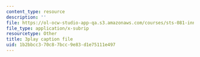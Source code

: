 ```yaml
---
content_type: resource
description: ''
file: https://ol-ocw-studio-app-qa.s3.amazonaws.com/courses/sts-081-innovation-systems-for-science-technology-energy-manufacturing-and-health-spring-2017/1b2bbcc370c87bcc9e83d1e75111e497_n0QLcw-CHmk.srt
file_type: application/x-subrip
resourcetype: Other
title: 3play caption file
uid: 1b2bbcc3-70c8-7bcc-9e83-d1e75111e497
---
```

